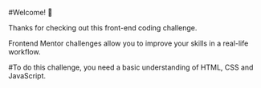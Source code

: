 #Welcome! 👋

Thanks for checking out this front-end coding challenge.

Frontend Mentor challenges allow you to improve your skills in a real-life workflow.

#To do this challenge, you need a basic understanding of HTML, CSS and JavaScript.
